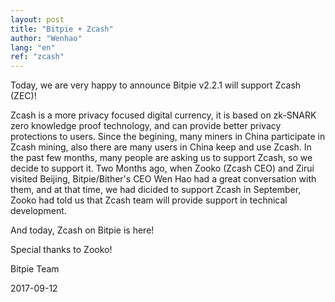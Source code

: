 ```yaml
---
layout: post
title: "Bitpie + Zcash"
author: "Wenhao"
lang: "en"
ref: "zcash"
---
```

Today, we are very happy to announce Bitpie v2.2.1 will support Zcash (ZEC)!

Zcash is a more privacy focused digital currency, it is based on zk-SNARK zero knowledge proof technology, and can provide better privacy protections to users.
Since the begining, many miners in China participate in Zcash mining, also there are many users in China keep and use Zcash. In the past few months, many people are asking us to support Zcash, so we decide to support it.
Two Months ago, when Zooko (Zcash CEO) and Zirui visited Beijing, Bitpie/Bither's CEO Wen Hao had a great conversation with them, and at that time, we had dicided to support Zcash in September, Zooko had told us that Zcash team will provide support in technical development.

And today, Zcash on Bitpie is here!

Special thanks to Zooko!

Bitpie Team

2017-09-12

